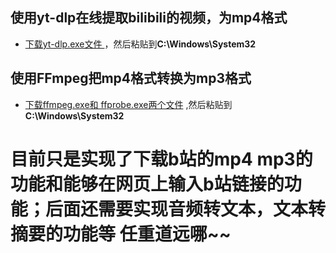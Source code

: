 ## 使用yt-dlp在线提取bilibili的视频，为mp4格式
- [ 下载yt-dlp.exe文件 ](https://github.com/yt-dlp/yt-dlp/releases)，然后粘贴到**C:\Windows\System32**
## 使用FFmpeg把mp4格式转换为mp3格式
- [下载ffmpeg.exe和 ffprobe.exe两个文件](https://ffmpeg.org/download.html) ,然后粘贴到**C:\Windows\System32**
# 目前只是实现了下载b站的mp4 mp3的功能和能够在网页上输入b站链接的功能；后面还需要实现音频转文本，文本转摘要的功能等   任重道远哪~~
